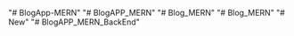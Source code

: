 "# BlogApp-MERN" 
"# BlogAPP_MERN" 
"# Blog_MERN" 
"# Blog_MERN" 
"# New" 
"# BlogAPP_MERN_BackEnd" 
